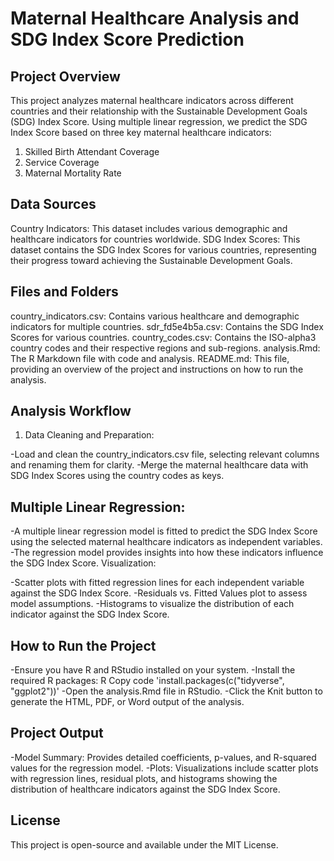 # Maternal Healthcare Analysis and SDG Index Score Prediction
## Project Overview
This project analyzes maternal healthcare indicators across different countries and their relationship with the Sustainable Development Goals (SDG) Index Score. Using multiple linear regression, we predict the SDG Index Score based on three key maternal healthcare indicators:

1. Skilled Birth Attendant Coverage
2. Service Coverage
3. Maternal Mortality Rate
## Data Sources
Country Indicators: This dataset includes various demographic and healthcare indicators for countries worldwide.
SDG Index Scores: This dataset contains the SDG Index Scores for various countries, representing their progress toward achieving the Sustainable Development Goals.
## Files and Folders
country_indicators.csv: Contains various healthcare and demographic indicators for multiple countries.
sdr_fd5e4b5a.csv: Contains the SDG Index Scores for various countries.
country_codes.csv: Contains the ISO-alpha3 country codes and their respective regions and sub-regions.
analysis.Rmd: The R Markdown file with code and analysis.
README.md: This file, providing an overview of the project and instructions on how to run the analysis.
## Analysis Workflow
1. Data Cleaning and Preparation:

-Load and clean the country_indicators.csv file, selecting relevant columns and renaming them for clarity.
-Merge the maternal healthcare data with SDG Index Scores using the country codes as keys.

## Multiple Linear Regression:

-A multiple linear regression model is fitted to predict the SDG Index Score using the selected maternal healthcare indicators as independent variables.
-The regression model provides insights into how these indicators influence the SDG Index Score.
Visualization:

-Scatter plots with fitted regression lines for each independent variable against the SDG Index Score.
-Residuals vs. Fitted Values plot to assess model assumptions.
-Histograms to visualize the distribution of each indicator against the SDG Index Score.

## How to Run the Project
-Ensure you have R and RStudio installed on your system.
-Install the required R packages:
R
Copy code
'install.packages(c("tidyverse", "ggplot2"))'
-Open the analysis.Rmd file in RStudio.
-Click the Knit button to generate the HTML, PDF, or Word output of the analysis.

## Project Output
-Model Summary: Provides detailed coefficients, p-values, and R-squared values for the regression model.
-Plots: Visualizations include scatter plots with regression lines, residual plots, and histograms showing the distribution of healthcare indicators against the SDG Index Score.

## License
This project is open-source and available under the MIT License.
